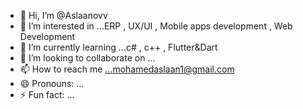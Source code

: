 - 👋 Hi, I’m @Aslaanovv
- 👀 I’m interested in ...ERP , UX/UI , Mobile apps development , Web Development
- 🌱 I’m currently learning ...c# , c++ , Flutter&Dart
- 💞️ I’m looking to collaborate on ...
- 📫 How to reach me ...mohamedaslaan1@gmail.com
- 😄 Pronouns: ...
- ⚡ Fun fact: ...

<!---
Aslaanovv/Aslaanovv is a ✨ special ✨ repository because its `README.md` (this file) appears on your GitHub profile.
You can click the Preview link to take a look at your changes.
--->
